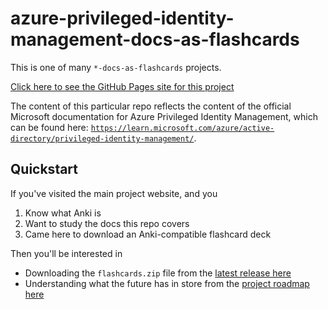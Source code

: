 # azure-privileged-identity-management-docs-as-flashcards

This is one of many `*-docs-as-flashcards` projects.

[Click here to see the GitHub Pages site for this project](https://asa55.github.io/docs-as-flashcards/)

The content of this particular repo reflects the content of the official Microsoft documentation for Azure Privileged Identity Management, which can be found here: [`https://learn.microsoft.com/azure/active-directory/privileged-identity-management/`](https://learn.microsoft.com/azure/active-directory/privileged-identity-management/).

## Quickstart

If you've visited the main project website, and you

1. Know what Anki is
2. Want to study the docs this repo covers
3. Came here to download an Anki-compatible flashcard deck

Then you'll be interested in 

- Downloading the `flashcards.zip` file from the [latest release here](https://github.com/asa55/azure-privileged-identity-management-docs-as-flashcards/releases/)
- Understanding what the future has in store from the [project roadmap here](https://github.com/users/asa55/projects/17)
